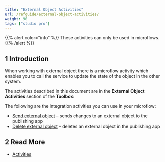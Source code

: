 ```yaml
---
title: "External Object Activities"
url: /refguide/external-object-activities/
weight: 90
tags: ["studio pro"]
---
```


{{% alert color="info" %}}
These activities can only be used in microflows.
{{% /alert %}}

## 1 Introduction

When working with external object there is a microflow activity which enables you to call the service to update the state of the object in the other system.

The activities described in this document are in the **External Object Activities** section of the **Toolbox**:

The following are the integration activities you can use in your microflow:

* [Send external object](/refguide/send-external-object/) – sends changes to an external object to the publishing app
* [Delete external object](/refguide/delete-external-object/) – deletes an external object in the publishing app

## 2 Read More

* [Activities](/refguide/activities/)
